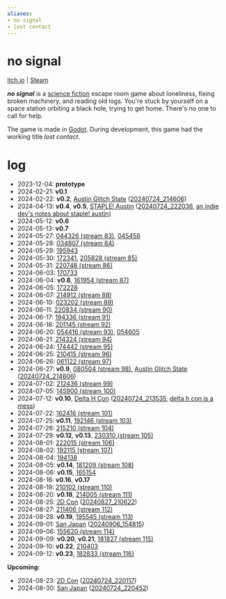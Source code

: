 ```yaml
---
aliases:
- no signal
- lost contact
---
```


# no signal

[itch.io](https://exodrifter.itch.io/no-signal) | [Steam](https://store.steampowered.com/app/2840590/no_signal/)

_**no signal**_ is a [science fiction](science-fiction.md) escape room game about loneliness, fixing broken machinery, and reading old logs. You're stuck by yourself on a space station orbiting a black hole, trying to get home. There's no one to call for help.

The game is made in [Godot](godot.md). During development, this game had the working title _lost contact_.

# log

- 2023-12-04: **prototype**
- 2024-02-21: **v0.1**
- 2024-02-22: **v0.2**, [Austin Glitch State](austin-glitch-state.md) ([20240724_214606](../entries/20240724_214606.md))
- 2024-04-13: **v0.4**, **v0.5**, [STAPLE! Austin](staple-austin.md) ([20240724_222036](../entries/20240724_222036.md), [an indie dev's notes about staple! austin](../blog/20240415_notes-about-staple.md))
- 2024-05-12: **v0.6**
- 2024-05-13: **v0.7**
- 2024-05-27: [044326 (stream 83)](../entries/20240528_044326.md), [045458](../entries/20240528_045458.md)
- 2024-05-28: [034807 (stream 84)](../entries/20240529_034807.md)
- 2024-05-29: [195943](../entries/20240529_195943.md)
- 2024-05-30: [172341](../entries/20240530_172341.md), [205828 (stream 85)](../entries/20240530_205828.md)
- 2024-05-31: [220748 (stream 86)](../entries/20240531_220748.md)
- 2024-06-03: [170733](../entries/20240603_170733.md)
- 2024-06-04: **v0.8**, [161954 (stream 87)](../entries/20240604_161954.md)
- 2024-06-05: [172228](../entries/20240605_172228.md)
- 2024-06-07: [214912 (stream 88)](../entries/20240607_214912.md)
- 2024-06-10: [023202 (stream 89)](../entries/20240611_023202.md)
- 2024-06-11: [220834 (stream 90)](../entries/20240611_220834.md)
- 2024-06-17: [194336 (stream 91)](../entries/20240617_194336.md)
- 2024-06-18: [201145 (stream 92)](../entries/20240618_201145.md)
- 2024-06-20: [054416 (stream 93)](../entries/20240621_054416.md), [054605](../entries/20240621_054605.md)
- 2024-06-21: [214324 (stream 94)](../entries/20240621_214324.md)
- 2024-06-24: [174442 (stream 95)](../entries/20240625_174442.md)
- 2024-06-25: [210415 (stream 96)](../entries/20240625_210415.md)
- 2024-06-26: [061122 (stream 97)](../entries/20240627_061122.md)
- 2024-06-27: **v0.9**, [080504 (stream 98)](../entries/20240629_080504.md), [Austin Glitch State](austin-glitch-state.md) ([20240724_214606](../entries/20240724_214606.md))
- 2024-07-02: [212436 (stream 99)](../entries/20240702_212436.md)
- 2024-07-05: [145900 (stream 100)](../entries/20240705_145900.md)
- 2024-07-12: **v0.10**, [Delta H Con](delta-h-con.md) ([20240724_213535](../entries/20240724_213535.md), [delta h con is a mess](../blog/20240716_delta-h-con-is-a-mess.md))
- 2024-07-22: [162416 (stream 101)](../entries/20240722_162416.md)
- 2024-07-25: **v0.11**, [192146 (stream 103)](../entries/20240725_192146.md)
- 2024-07-26: [215210 (stream 104)](../entries/20240726_215210.md)
- 2024-07-29: **v0.12**, **v0.13**, [230310 (stream 105)](../entries/20240729_230310.md)
- 2024-08-01: [222015 (stream 106)](../entries/20240801_222015.md)
- 2024-08-02: [192115 (stream 107)](../entries/20240802_192115.md)
- 2024-08-04: [194138](../entries/20240804_194138.md)
- 2024-08-05: **v0.14**, [181209 (stream 108)](../entries/20240805_181209.md)
- 2024-08-06: **v0.15**, [165154](../entries/20240806_165154.md)
- 2024-08-16: **v0.16**, **v0.17**
- 2024-08-19: [210102 (stream 110)](../entries/20240819_210102.md)
- 2024-08-20: **v0.18**, [214005 (stream 111)](../entries/20240820_214005.md)
- 2024-08-25: [2D Con](2d-con.md) ([20240827_210622](../entries/20240827_210622.md))
- 2024-08-27: [211406 (stream 112)](../entries/20240827_211406.md)
- 2024-08-28: **v0.19**, [195545 (stream 113)](../entries/20240828_195545.md)
- 2024-09-01: [San Japan](san-japan.md) ([20240906_154815](../entries/20240906_154815.md))
- 2024-09-06: [155620 (stream 114)](../entries/20240906_155620.md)
- 2024-09-09: **v0.20**, **v0.21**, [181827 (stream 115)](../entries/20240909_181827.md)
- 2024-09-10: **v0.22**, [210403](../entries/20240910_210403.md)
- 2024-09-12: **v0.23**, [182833 (stream 116)](../entries/20240912_182833.md)

**Upcoming:**
- 2024-08-23: [2D Con](2d-con.md) ([20240724_220117](../entries/20240724_220117.md))
- 2024-08-30: [San Japan](san-japan.md) ([20240724_220452](../entries/20240724_220452.md))
